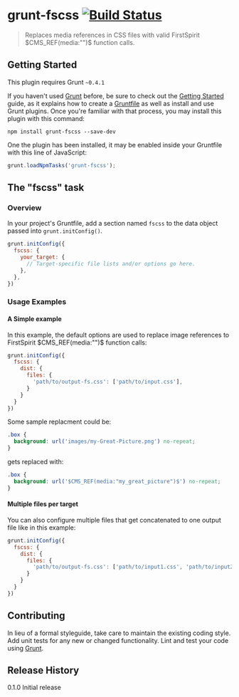 # grunt-fscss [![Build Status](https://secure.travis-ci.org/SebastianM/grunt-fscss.png?branch=master)](http://travis-ci.org/SebastianM/grunt-fscss)

> Replaces media references in CSS files with valid FirstSpirit $CMS_REF(media:"")$ function calls.

## Getting Started
This plugin requires Grunt `~0.4.1`

If you haven't used [Grunt](http://gruntjs.com/) before, be sure to check out the [Getting Started](http://gruntjs.com/getting-started) guide, as it explains how to create a [Gruntfile](http://gruntjs.com/sample-gruntfile) as well as install and use Grunt plugins. Once you're familiar with that process, you may install this plugin with this command:

```shell
npm install grunt-fscss --save-dev
```

One the plugin has been installed, it may be enabled inside your Gruntfile with this line of JavaScript:

```js
grunt.loadNpmTasks('grunt-fscss');
```

## The "fscss" task

### Overview
In your project's Gruntfile, add a section named `fscss` to the data object passed into `grunt.initConfig()`.

```js
grunt.initConfig({
  fscss: {
    your_target: {
      // Target-specific file lists and/or options go here.
    },
  },
})
```

### Usage Examples

#### A Simple example
In this example, the default options are used to replace image references to FirstSpirit $CMS_REF(media:"")$ function calls:

```js
grunt.initConfig({
  fscss: {
    dist: {
      files: {
        'path/to/output-fs.css': ['path/to/input.css'],
      }
    }
  }
})
```

Some sample replacment could be:

```css
.box {
  background: url('images/my-Great-Picture.png') no-repeat;
}
```

gets replaced with:

```css
.box {
  background: url('$CMS_REF(media:"my_great_picture")$') no-repeat;
}
```

#### Multiple files per target
You can also configure multiple files that get concatenated to one output file like in this example:

```js
grunt.initConfig({
  fscss: {
    dist: {
      files: {
        'path/to/output-fs.css': ['path/to/input1.css', 'path/to/input2.css'],
      }
    }
  }
})
```

## Contributing
In lieu of a formal styleguide, take care to maintain the existing coding style. Add unit tests for any new or changed functionality. Lint and test your code using [Grunt](http://gruntjs.com/).

## Release History
0.1.0 Initial release
